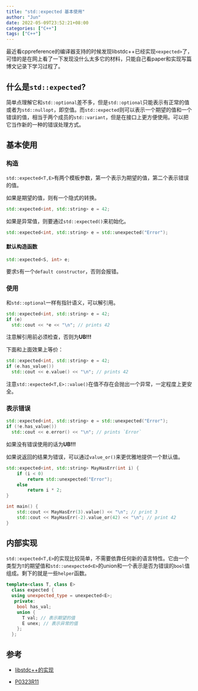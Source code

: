 ```yaml
---
title: "std::expected 基本使用"
author: "Jun"
date: 2022-05-09T23:52:21+08:00
categories: ["C++"]
tags: ["C++"]
---
```


最近看cppreference的编译器支持的时候发现libstdc++已经实现`<expected>`了，可惜的是在网上看了一下发现没什么太多它的材料，只能自己看paper和实现写篇博文记录下学习过程了。

## 什么是`std::expected`?

简单点理解它和`std::optional`差不多，但是`std::optional`只能表示有正常的值或者为`std::nullopt`，即空值。而`std::expected`则可以表示一个期望的值和一个错误的值，相当于两个成员的`std::variant`，但是在接口上更方便使用。可以把它当作新的一种的错误处理方式。



## 基本使用

### 构造
`std::expected<T,E>`有两个模板参数，第一个表示为期望的值，第二个表示错误的值。

如果是期望的值，则有一个隐式的转换。

```c++
std::expected<int, std::string> e = 42;
```

如果是异常值，则要通过`std::expected()`来初始化。
```c++
std::expected<int, std::string> e = std::unexpected("Error");
```

#### 默认构造函数
```c++
std::expected<S, int> e;
```
要求`S`有一个`default constructor`，否则会报错。

### 使用

和`std::optional`一样有指针语义，可以解引用。

```c++
std::expected<int, std::string> e = 42;
if (e)
  std::cout << *e << "\n"; // prints 42
```

注意解引用前必须检查，否则为**UB!!!**



下面和上面效果上等价：

```c++
std::expected<int, std::string> e = 42;
if (e.has_value())
  std::cout << e.value() << "\n"; // prints 42
```

注意`std::expected<T,E>::value()`在值不存在会抛出一个异常，一定程度上更安全。

### 表示错误

```c++
std::expected<int, std::string> e = std::unexpected("Error");
if (!e.has_value())
  std::cout << e.error() << "\n"; // prints `Error`
```

如果没有错误使用的话为**UB!!!**



如果说返回的结果为错误，可以通过`value_or()`来更优雅地提供一个默认值。

```c++
std::expected<int, std::string> MayHasErr(int i) {
    if (i < 0)
        return std::unexpected("Error");
    else
        return i * 2;
}

int main() {
    std::cout << MayHasErr(3).value() << "\n"; // print 3
    std::cout << MayHasErr(-2).value_or(42) << "\n"; // print 42
}
```

## 内部实现
`std::expected<T,E>`的实现比较简单，不需要依靠任何新的语言特性。它由一个类型为`T`的期望值和`std::unexpected<E>`的union和一个表示是否为错误的`bool`值组成。剩下的就是一些`helper`函数。



```c++
template<class T, class E>
  class expected {
  using unexpected_type = unexpected<E>;
   private:
    bool has_val;
    union {
      T val; // 表示期望的值
      E unex; // 表示异常的值
    };
  };
```



## 参考

- [libstdc++的实现](https://github.com/gcc-mirror/gcc/blob/master/libstdc%2B%2B-v3/include/std/expected)

- [P0323R11](https://www.open-std.org/jtc1/sc22/wg21/docs/papers/2021/p0323r11.html)

